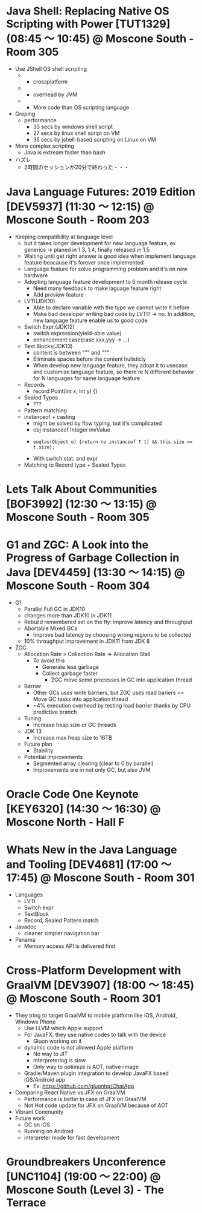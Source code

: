 # Java Shell: Replacing Native OS Scripting with Power [TUT1329] (08:45 〜 10:45) @ Moscone South - Room 305
  - Use JShell OS shell scripting
    - + crossplatform
    - - overhead by JVM
    - - More code than OS scripting language
  - Greping
    - performance
      - 33 secs by windows shell script
      - 27 secs by linux shell script on VM
      - 35 secs by jshell-based scripting on Linux on VM
  - More complex scripting
    - Java is extream faster than bash
  - ハズレ
    - 2時間のセッションが20分で終わった・・・

# Java Language Futures: 2019 Edition [DEV5937] (11:30 〜 12:15) @ Moscone South - Room 203
- Keeping compatibility at language level
  - but it takes longer development for new language feature, ex generics -> planed in 1.3, 1.4, finally released in 1.5
  - Waiting until get right answer is good idea when implement language feature beacause it's forever once implemented
  - Language feature for solve programming problem and it's on new hardware
  - Adopting language feature development to 6 month release cycle
    - Need many feedback to make laguage feature right
    - Add preview feature
  - LVTI(JDK10)
    - Able to declare variable with the type we cannot write it before
    - Make bad developer writing bad code by LVTI? -> no. In addition, new language feature enable us to good code
  - Switch Expr.(JDK12)
    - switch expression(yield-able value)
    - enhancement case(case xxx,yyy -> ...)
  - Text Blocks(JDK13)
    - content is between """ and """
    - Eliminate spaces before the content hulisticly
    - When develop new language feature, they adopt it to usecase and customize language feature, so there're N different behavior for N languages for same language feature
  - Records
    - record Point(int x, int y) {}
  - Sealed Types
    - ???
  - Pattern matching
   - instanceof + casting
     - might be solved by flow typing, but it's complicated
     - obj instanceof Integer invValue
     - ```
       euqlas(Object o) {return (o instanceof T t) && this.size == t.size};
       ```
     - With switch stat. and expr
   - Matching to Record type + Sealed Types

# Lets Talk About Communities [BOF3992] (12:30 〜 13:15) @ Moscone South - Room 305

# G1 and ZGC: A Look into the Progress of Garbage Collection in Java [DEV4459] (13:30 〜 14:15) @ Moscone South - Room 304
- G1
  - Parallel Full GC in JDK10
  - changes more than JDK10 in JDK11
  - Rebuild remembered set on the fly: improve latency and throughput
  - Abortable Mixed GCs
    - Improve bad latency by choosing wrong regions to be collected
  - 10% throughput improvement in JDK11 from JDK 8
- ZGC
  - Allocation Rate > Collection Rate => Allocation Stall
    - To avoid this
      - Generate less garbage
      - Collect garbage faster
        - ZGC move some processes in GC into application thread
  - Barrier
    - Other GCs uses write barriers, but ZGC uses read bariers == Move GC tasks into application thread
    - ~4% execution overhead by testing load barrier thanks by CPU predictive branch
  - Tuning
    - Increase heap size or GC threads
  - JDK 13
    - Increase max heap size to 16TB
  - Future plan
    - Stability
  - Potential improvements
    - Segmented array clearing (clear to 0 by parallel)
    - Improvements are in not only GC, but also JVM

# Oracle Code One Keynote [KEY6320] (14:30 〜 16:30) @ Moscone North - Hall F

# Whats New in the Java Language and Tooling [DEV4681] (17:00 〜 17:45) @ Moscone South - Room 301
- Languages
  - LVTI
  - Switch expr
  - TextBlock
  - Record, Sealed Pattern match
- Javadoc
  - cleaner simpler navigation bar
- Panama
  - Memory access API is delivered first

# Cross-Platform Development with GraalVM [DEV3907] (18:00 〜 18:45) @ Moscone South - Room 301
- They tring to target GraalVM to mobile platform like iOS, Android, Windows Phone
  - Use LLVM which Apple support
  - For JavaFX, they use native codes to talk with the device
    - Gluon working on it
  - dynamic code is not allowed Apple platform
    - No way to JIT
    - Interpretering is slow
    - Only way to optimize is AOT, native-image
  - Gradle/Maven plugin integration to develop JavaFX based iOS/Android app
    - Ex: https://github.com/gluonhq/ChatApp
- Comparing React Native vs JFX on GraalVM
  - Performance is better in case of JFX on GraalVM
  - Not Hot code update for JFX on GraalVM because of AOT
- Vibrant Community
- Future work
  - GC on iOS
  - Running on Android
  - interpreter mode for fast development

# Groundbreakers Unconference [UNC1104] (19:00 〜 22:00) @ Moscone South (Level 3) - The Terrace
